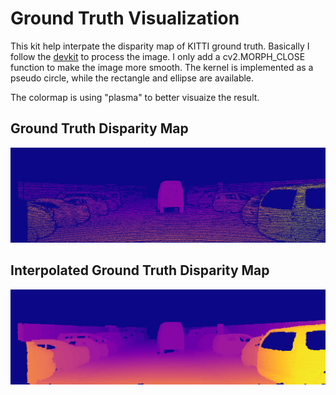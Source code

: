 # Ground Truth Visualization

This kit help interpate the disparity map of KITTI ground truth. Basically I follow the [devkit](http://www.cvlibs.net/datasets/kitti/eval_scene_flow.php?benchmark=stereo) to process the image. I only add a cv2.MORPH_CLOSE function to make the image more smooth. The kernel is implemented as a pseudo circle, while the rectangle and ellipse are available. 

The colormap is using "plasma" to better visuaize the result. 

## Ground Truth Disparity Map
![alt text](https://github.com/kspeng/Dataset-Preparation/blob/master/KITTI/Ground_Truth_Visualization/image/disp_gt_cmap_plasma.png)

## Interpolated Ground Truth Disparity Map
![alt text](https://github.com/kspeng/Dataset-Preparation/blob/master/KITTI/Ground_Truth_Visualization/image/disp_gt_interp.png)
